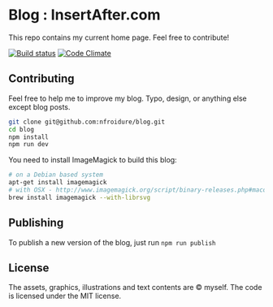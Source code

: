 # Blog : InsertAfter.com

This repo contains my current home page. Feel free to contribute!

[![Build status](https://api.travis-ci.org/nfroidure/blog.svg)](https://travis-ci.org/nfroidure/blog) [![Code Climate](https://codeclimate.com/github/nfroidure/blog.svg)](https://codeclimate.com/github/nfroidure/blog)

## Contributing

Feel free to help me to improve my blog. Typo, design, or anything else except
 blog posts.

```sh
git clone git@github.com:nfroidure/blog.git
cd blog
npm install
npm run dev
```

You need to install ImageMagick to build this blog:
```sh
# on a Debian based system
apt-get install imagemagick
# with OSX - http://www.imagemagick.org/script/binary-releases.php#macosx
brew install imagemagick --with-librsvg
```

## Publishing
To publish a new version of the blog, just run `npm run publish`

## License
The assets, graphics, illustrations and text contents are © myself. The
 code is licensed under the MIT license.
